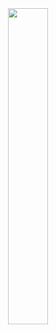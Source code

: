 <div align="center">
<img width="40%" src="https://user-images.githubusercontent.com/102597172/212238320-d2880344-76da-4fa5-b4eb-e989f134fbf6.png">
</div>
